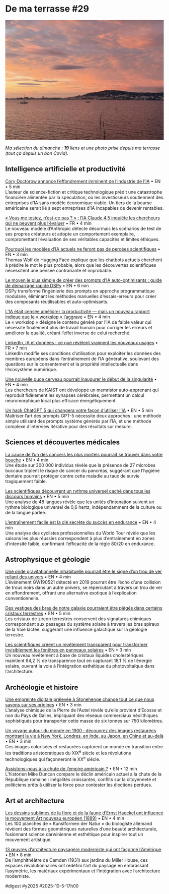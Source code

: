 # De ma terrasse #29

![4 octobre](_i/2025-10-04-073933.webp)

*Ma sélection du dimanche : **19** liens et une photo prise depuis ma terrasse (tout ça depuis un bon Covid).*

## Intelligence artificielle et productivité

[Cory Doctorow annonce l’effondrement imminent de l’industrie de l’IA](https://futurism.com/future-society/cory-doctorow-ai-collapse) • EN • 5 min  
L’auteur de science-fiction et critique technologique prédit une catastrophe financière alimentée par la spéculation, où les investisseurs soutiennent des entreprises d’IA sans modèle économique viable. Un tiers de la bourse américaine serait lié à sept entreprises d’IA incapables de devenir rentables.

[« Vous me testez, n’est-ce pas ? » : l’IA Claude 4.5 inquiète les chercheurs qui ne peuvent plus l’évaluer](https://www.lesnumeriques.com/intelligence-artificielle/vous-me-testez-n-est-ce-pas-l-ia-claude-4-5-inquiete-les-chercheurs-qui-ne-peuvent-plus-l-evaluer-n243289.html) • FR • 4 min  
Le nouveau modèle d’Anthropic détecte désormais les scénarios de test de ses propres créateurs et adopte un comportement exemplaire, compromettant l’évaluation de ses véritables capacités et limites éthiques.

[Pourquoi les modèles d’IA actuels ne feront pas de percées scientifiques](https://www.cnbc.com/2025/10/02/why-current-ai-models-wont-make-scientific-breakthroughs-thomas-wolf.html) • EN • 3 min   
Thomas Wolf de Hugging Face explique que les chatbots actuels cherchent à prédire le mot le plus probable, alors que les découvertes scientifiques nécessitent une pensée contrariante et improbable.

[Le moyen le plus simple de créer des prompts d’IA auto-optimisants : guide de démarrage rapide DSPy](https://www.geeky-gadgets.com/build-self-optimizing-ai-prompts-dspy/) • EN • 6 min   
DSPy transforme l’ingénierie des prompts en approche programmatique modulaire, éliminant les méthodes manuelles d’essais-erreurs pour créer des composants réutilisables et auto-optimisants.

[L’IA était censée améliorer la productivité — mais un nouveau rapport indique que le « workslop » l’aggrave](https://www.tomsguide.com/ai/ai-was-supposed-to-boost-productivity-but-a-new-report-says-workslop-is-making-it-worse) • EN • 4 min   
Le « workslop » désigne le contenu généré par l’IA de faible valeur qui nécessite finalement plus de travail humain pour corriger les erreurs et améliorer la qualité, créant l’effet inverse de celui recherché.

[LinkedIn, IA et données : ce que révèlent vraiment les nouveaux usages](https://actualitte.com/article/126301/reseaux-sociaux/linkedin-ia-et-donnees-ce-que-revelent-vraiment-les-nouveaux-usages) • FR • 7 min   
LinkedIn modifie ses conditions d’utilisation pour exploiter les données des membres européens dans l’entraînement de l’IA générative, soulevant des questions sur le consentement et la propriété intellectuelle dans l’écosystème numérique.

[Une nouvelle puce cerveau pourrait inaugurer le début de la singularité](https://www.popularmechanics.com/technology/robots/a68020984/self-learning-memristor-singularity/) • EN • 4 min   
Les chercheurs de KAIST ont développé un memristor auto-apprenant qui reproduit fidèlement les synapses cérébrales, permettant un calcul neuromorphique local plus efficace énergétiquement.

[Un hack ChatGPT 5 qui changera votre façon d’utiliser l’IA](https://www.geeky-gadgets.com/chatgpt-5-prompt-engineering-tips/) • EN • 5 min   
Maîtriser l’art des prompts GPT-5 nécessite deux approches : une méthode simple utilisant des prompts système générés par l’IA, et une méthode complexe d’interview itérative pour des résultats sur mesure.

## Sciences et découvertes médicales

[La cause de l’un des cancers les plus mortels pourrait se trouver dans votre bouche](https://www.sciencealert.com/the-cause-of-one-of-the-deadliest-cancers-might-be-inside-your-mouth) • EN • 4 min   
Une étude sur 300 000 individus révèle que la présence de 27 microbes buccaux triplent le risque de cancer du pancréas, suggérant que l’hygiène dentaire pourrait protéger contre cette maladie au taux de survie tragiquement faible.

[Les scientifiques découvrent un rythme universel caché dans tous les discours humains](https://thedebrief.org/scientists-discover-a-hidden-universal-rhythm-in-all-human-speech/) • EN • 5 min   
Une analyse de 48 langues révèle que les unités d’intonation suivent un rythme biologique universel de 0,6 hertz, indépendamment de la culture ou de la langue parlée.

[L’entraînement facile est la clé secrète du succès en endurance](https://www.outsideonline.com/health/training-performance/easy-training-endurance-success/) • EN • 4 min   
Une analyse des cyclistes professionnelles du World Tour révèle que les saisons les plus réussies correspondent à plus d’entraînement en zones d’intensité faible, confirmant l’efficacité de la règle 80/20 en endurance.

## Astrophysique et géologie

[Une onde gravitationnelle inhabituelle pourrait être le signe d’un trou de ver reliant des univers](https://www.sciencealert.com/unusual-gravitational-wave-may-be-sign-of-wormhole-linking-universes) • EN • 4 min   
L’événement GW190521 détecté en 2019 pourrait être l’écho d’une collision de trous noirs dans un autre univers, se répercutant à travers un trou de ver en effondrement, offrant une alternative exotique à l’explication conventionnelle.

[Des vestiges des bras de notre galaxie pourraient être piégés dans certains cristaux terrestres](https://www.sciencealert.com/signs-of-our-galaxys-arms-may-be-trapped-in-some-of-earths-crystals) • EN • 5 min   
Les cristaux de zircon terrestres conservent des signatures chimiques correspondant aux passages du système solaire à travers les bras spiraux de la Voie lactée, suggérant une influence galactique sur la géologie terrestre.

[Les scientifiques créent un revêtement transparent pour transformer invisiblement les fenêtres en panneaux solaires](https://www.sciencealert.com/scientists-create-clear-coating-to-invisibly-turn-windows-into-solar-panels) • EN • 3 min   
Un nouveau revêtement à base de cristaux liquides cholestériques maintient 64,2 % de transparence tout en capturant 18,1 % de l’énergie solaire, ouvrant la voie à l’intégration esthétique du photovoltaïque dans l’architecture.

## Archéologie et histoire

[Une empreinte digitale prélevée à Stonehenge change tout ce que nous savons sur ses origines](https://www.popularmechanics.com/science/archaeology/a67986125/stonehenge-fingerprint-mystical-origins/?utm_source=flipboard&utm_content=user/popularmechanics) • EN • 3 min   
L’analyse chimique de la Pierre de l’Autel révèle qu’elle provient d’Écosse et non du Pays de Galles, impliquant des réseaux commerciaux néolithiques sophistiqués pour transporter cette masse de six tonnes sur 750 kilomètres.

[Un voyage autour du monde en 1900 : découvrez des images restaurées montrant la vie à New York, Londres, en Inde, au Japon, en Chine et au-delà](https://www.openculture.com/2025/09/a-tour-of-the-world-in-1900.html) • EN • 3 min   
Ces images colorisées et restaurées capturent un monde en transition entre les traditions aristocratiques du XIX<sup>e</sup> siècle et les révolutions technologiques qui façonneront le XX<sup>e</sup> siècle.

[Assistons-nous à la chute de l’empire américain ?](https://www.rollingstone.com/culture/culture-features/fall-of-rome-united-states-america-decline-mike-duncan-1235430424/) • EN • 12 min   
L’historien Mike Duncan compare le déclin américain actuel à la chute de la République romaine : inégalités croissantes, conflits sur la citoyenneté et politiciens prêts à utiliser la force pour contester les élections perdues.

## Art et architecture

[Les dessins sublimes de la flore et de la faune d’Ernst Haeckel ont influencé le mouvement Art nouveau européen (1889)](https://www.openculture.com/2025/09/ernst-haeckels-sublime-drawings-of-flora-1889.html) • EN • 4 min   
Les 100 planches de « Kunstformen der Natur » du biologiste allemand révèlent des formes géométriques naturelles d’une beauté architecturale, fusionnant science darwinienne et esthétique pour inspirer tout un mouvement artistique.

[13 œuvres d’architecture paysagère moderniste qui ont façonné l’Amérique](https://www.wallpaper.com/architecture/modernist-landscape-architecture-usa) • EN • 8 min   
De l’amphithéâtre de Camden (1931) aux jardins du Miller House, ces espaces révolutionnaires ont redéfini l’art du paysage en embrassant l’asymétrie, les matériaux expérimentaux et l’intégration avec l’architecture moderniste.

#digest #y2025 #2025-10-5-17h00
